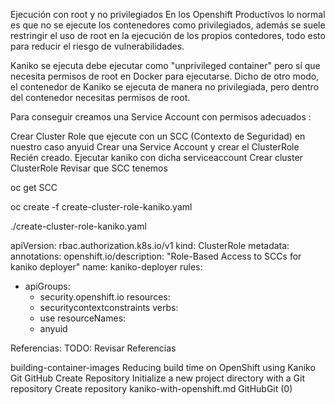 Ejecución con root y no privilegiados
En los Openshift Productivos lo normal es que no se ejecute los contenedores como privilegiados, además se suele restringir el uso de root en la ejecución de los propios contedores, todo esto para reducir el riesgo de vulnerabilidades.

Kaniko se ejecuta debe ejecutar como "unprivileged container" pero sí que necesita permisos de root en Docker para ejecutarse. Dicho de otro modo, el contenedor de Kaniko se ejecuta de manera no privilegiada, pero dentro del contenedor necesitas permisos de root.

Para conseguir creamos una Service Account con permisos adecuados :

Crear Cluster Role que ejecute con un SCC (Contexto de Seguridad) en nuestro caso anyuid
Crear una Service Account y crear el ClusterRole Recién creado.
Ejecutar kaniko con dicha serviceaccount
Crear cluster ClusterRole
Revisar que SCC tenemos
 
oc get SCC
 
oc create -f create-cluster-role-kaniko.yaml

./create-cluster-role-kaniko.yaml
 
apiVersion: rbac.authorization.k8s.io/v1
kind: ClusterRole
metadata:
  annotations:
    openshift.io/description: "Role-Based Access to SCCs for kaniko deployer"
  name: kaniko-deployer
rules:
- apiGroups:
  - security.openshift.io 
  resources:
  - securitycontextconstraints 
  verbs:
  - use
  resourceNames:
  - anyuid

Referencias:
TODO: Revisar Referencias

building-container-images
Reducing build time on OpenShift using Kaniko
Git
GitHub
Create Repository
Initialize a new project directory with a Git repository
Create repository
kaniko-with-openshift.md
GitHubGit (0)
